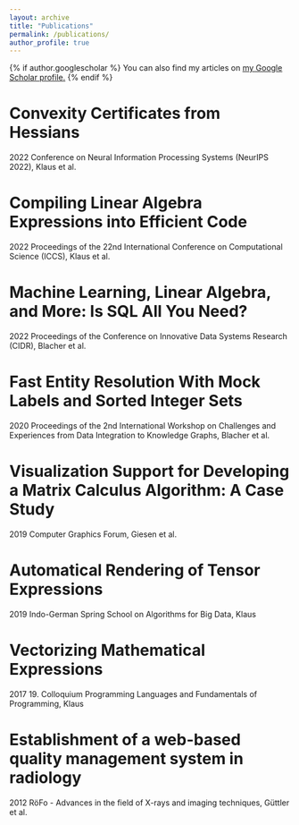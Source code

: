 ```yaml
---
layout: archive
title: "Publications"
permalink: /publications/
author_profile: true
---
```


{% if author.googlescholar %}
  You can also find my articles on <u><a href="{{author.googlescholar}}">my Google Scholar profile</a>.</u>
{% endif %}

Convexity Certificates from Hessians
=====
2022 Conference on Neural Information Processing Systems (NeurIPS 2022), Klaus et al.

Compiling Linear Algebra Expressions into Efficient Code
=====
2022 Proceedings of the 22nd International Conference on Computational Science (ICCS), Klaus et al.

Machine Learning, Linear Algebra, and More: Is SQL All You Need?
=====
2022 Proceedings of the Conference on Innovative Data Systems Research (CIDR), Blacher et al.

Fast Entity Resolution With Mock Labels and Sorted Integer Sets
=====
2020 Proceedings of the 2nd International Workshop on Challenges and Experiences from Data Integration to Knowledge Graphs, Blacher et al.

Visualization Support for Developing a Matrix Calculus Algorithm: A Case Study
=====
2019 Computer Graphics Forum, Giesen et al.

Automatical Rendering of Tensor Expressions
=====
2019 Indo-German Spring School on Algorithms for Big Data, Klaus

Vectorizing Mathematical Expressions
=====
2017 19. Colloquium Programming Languages and Fundamentals of Programming, Klaus

Establishment of a web-based quality management system in radiology
=====
2012 RöFo - Advances in the field of X-rays and imaging techniques, Güttler et al.
